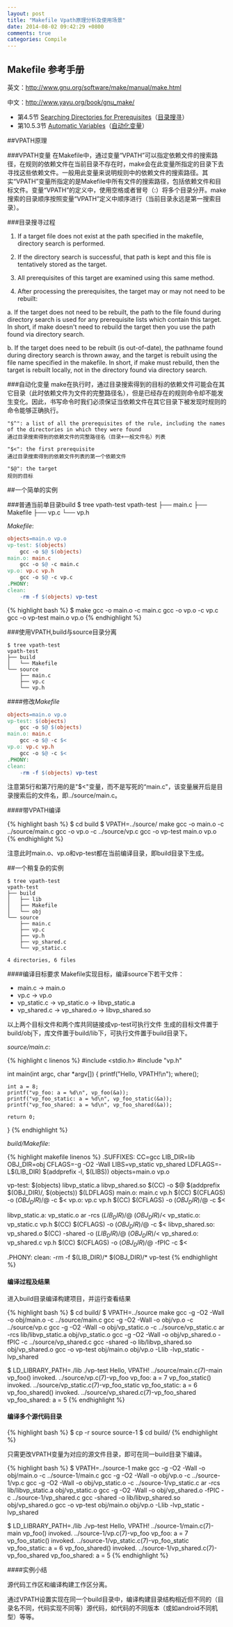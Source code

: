 ```yaml
---
layout: post
title: "Makefile Vpath原理分析及使用场景"
date: 2014-08-02 09:42:29 +0800
comments: true
categories: Compile
---
```


## Makefile 参考手册
英文：http://www.gnu.org/software/make/manual/make.html

中文：http://www.yayu.org/book/gnu_make/

- 第4.5节 [Searching Directories for Prerequisites](http://www.gnu.org/software/make/manual/make.html#Directory-Search)（[目录搜寻](http://www.yayu.org/book/gnu_make/make-04.html#_gnu_make_4.5)）
- 第10.5.3节 [Automatic Variables](http://www.gnu.org/software/make/manual/make.html#Automatic-Variables)（[自动化变量](http://www.yayu.org/book/gnu_make/make-10.html#_gnu_make_10.5.3)）

##VPATH原理

###VPATH变量
在Makefile中，通过变量“VPATH”可以指定依赖文件的搜索路径，在规则的依赖文件在当前目录不存在时，make会在此变量所指定的目录下去寻找这些依赖文件。一般用此变量来说明规则中的依赖文件的搜索路径。其实“VPATH”变量所指定的是Makefile中所有文件的搜索路径，包括依赖文件和目标文件。变量“VPATH”的定义中，使用空格或者冒号（:）将多个目录分开。make搜索的目录顺序按照变量“VPATH”定义中顺序进行（当前目录永远是第一搜索目录）。

###目录搜寻过程

1. If a target file does not exist at the path specified in the makefile, directory search is performed.

2. If the directory search is successful, that path is kept and this file is tentatively stored as the target.

3. All prerequisites of this target are examined using this same method.

4. After processing the prerequisites, the target may or may not need to be rebuilt:

a. If the target does not need to be rebuilt, the path to the file found during directory search is used for any prerequisite lists which contain this target. In short, if make doesn't need to rebuild the target then you use the path found via directory search.

b. If the target does need to be rebuilt (is out-of-date), the pathname found during directory search is thrown away, and the target is rebuilt using the file name specified in the makefile. In short, if make must rebuild, then the target is rebuilt locally, not in the directory found via directory search.

###自动化变量
make在执行时，通过目录搜索得到的目标的依赖文件可能会在其它目录（此时依赖文件为文件的完整路径名），但是已经存在的规则命令却不能发生变化。因此，书写命令时我们必须保证当依赖文件在其它目录下被发现时规则的命令能够正确执行。

    "$^": a list of all the prerequisites of the rule, including the names of the directories in which they were found
    通过目录搜索得到的依赖文件的完整路径名（目录+一般文件名）列表

    "$<": the first prerequisite
    通过目录搜索得到的依赖文件列表的第一个依赖文件
    
    "$@": the target
    规则的目标

##一个简单的实例

###普通当前单目录build
    $ tree vpath-test
    vpath-test
    ├── main.c
    ├── Makefile
    ├── vp.c
    └── vp.h

*Makefile*:

``` makefile original Makefile
objects=main.o vp.o
vp-test: $(objects)
    gcc -o $@ $(objects)
main.o: main.c
    gcc -o $@ -c main.c
vp.o: vp.c vp.h
    gcc -o $@ -c vp.c
.PHONY:
clean:
    -rm -f $(objects) vp-test
```

{% highlight bash %}
$ make
gcc -o main.o -c main.c
gcc -o vp.o -c vp.c
gcc -o vp-test main.o vp.o
{% endhighlight %}

###使用VPATH,build与source目录分离

    $ tree vpath-test
    vpath-test
    ├── build
    │   └── Makefile
    └── source
        ├── main.c
        ├── vp.c
        └── vp.h

####修改*Makefile*

``` makefile Makefile with automatic variables
objects=main.o vp.o
vp-test: $(objects)
    gcc -o $@ $(objects)
main.o: main.c
    gcc -o $@ -c $<
vp.o: vp.c vp.h
    gcc -o $@ -c $<
.PHONY:
clean:
    -rm -f $(objects) vp-test
```

注意第5行和第7行用的是"$<"变量，而不是写死的“main.c"，该变量展开后是目录搜索后的文件名，即../source/main.c。

####带VPATH编译

{% highlight bash %}
$ cd build
$ VPATH=../source/ make
gcc -o main.o -c ../source/main.c
gcc -o vp.o -c ../source/vp.c
gcc -o vp-test main.o vp.o
{% endhighlight %}

注意此时main.o、vp.o和vp-test都在当前编译目录，即build目录下生成。

##一个稍复杂的实例

    $ tree vpath-test
    vpath-test
    ├── build
    │   ├── lib
    │   ├── Makefile
    │   └── obj
    └── source
        ├── main.c
        ├── vp.c
        ├── vp.h
        ├── vp_shared.c
        └── vp_static.c

    4 directories, 6 files

####编译目标要求
Makefile实现目标，编译source下若干文件：

- main.c -> main.o
- vp.c -> vp.o
- vp_static.c -> vp_static.o -> libvp_static.a
- vp_shared.c -> vp_shared.o -> libvp_shared.so

以上两个目标文件和两个库共同链接成vp-test可执行文件
生成的目标文件置于build/obj下，库文件置于build/lib下，可执行文件置于build目录下。

*source/main.c*:

{% highlight c linenos %}
#include <stdio.h>
#include "vp.h"

int main(int argc, char *argv[])
{
    printf("Hello, VPATH!\n");
    where();

    int a = 8;
    printf("vp_foo: a = %d\n", vp_foo(&a));
    printf("vp_foo_static: a = %d\n", vp_foo_static(&a));
    printf("vp_foo_shared: a = %d\n", vp_foo_shared(&a));

    return 0;
}
{% endhighlight %}

*build/Makefile*:
    
{% highlight makefile linenos %}
.SUFFIXES:
CC=gcc
LIB_DIR=lib
OBJ_DIR=obj
CFLAGS=-g -O2 -Wall
LIBS=vp_static vp_shared
LDFLAGS=-L$(LIB_DIR) $(addprefix -l, $(LIBS))
objects=main.o vp.o

vp-test: $(objects) libvp_static.a libvp_shared.so
    $(CC) -o $@ $(addprefix $(OBJ_DIR)/, $(objects)) $(LDFLAGS)
main.o: main.c vp.h
    $(CC) $(CFLAGS) -o $(OBJ_DIR)/$@ -c $<
vp.o: vp.c vp.h
    $(CC) $(CFLAGS) -o $(OBJ_DIR)/$@ -c $<

libvp_static.a: vp_static.o
    ar -rcs $(LIB_DIR)/$@ $(OBJ_DIR)/$<
vp_static.o: vp_static.c vp.h
    $(CC) $(CFLAGS) -o $(OBJ_DIR)/$@ -c $<
libvp_shared.so: vp_shared.o
    $(CC) -shared -o $(LIB_DIR)/$@ $(OBJ_DIR)/$<
vp_shared.o: vp_shared.c vp.h
    $(CC) $(CFLAGS) -o $(OBJ_DIR)/$@ -fPIC -c $<

.PHONY:
clean:
    -rm -f $(LIB_DIR)/* $(OBJ_DIR)/* vp-test
{% endhighlight %}

#### 编译过程及结果
进入build目录编译构建项目，并运行查看结果

{% highlight bash %}
$ cd build/
$ VPATH=../source make
gcc -g -O2 -Wall -o obj/main.o -c ../source/main.c
gcc -g -O2 -Wall -o obj/vp.o -c ../source/vp.c
gcc -g -O2 -Wall -o obj/vp_static.o -c ../source/vp_static.c
ar -rcs lib/libvp_static.a obj/vp_static.o
gcc -g -O2 -Wall -o obj/vp_shared.o -fPIC -c ../source/vp_shared.c
gcc -shared -o lib/libvp_shared.so obj/vp_shared.o
gcc -o vp-test obj/main.o obj/vp.o -Llib -lvp_static -lvp_shared
    
$ LD_LIBRARY_PATH=./lib ./vp-test 
Hello, VPATH!
../source/main.c(7)-main
vp_foo() invoked.
../source/vp.c(7)-vp_foo
vp_foo: a = 7
vp_foo_static() invoked.
../source/vp_static.c(7)-vp_foo_static
vp_foo_static: a = 6
vp_foo_shared() invoked.
../source/vp_shared.c(7)-vp_foo_shared
vp_foo_shared: a = 5
{% endhighlight %}


#### 编译多个源代码目录
    
{% highlight bash %}
$ cp -r source source-1
$ cd build/
{% endhighlight %}

只需更改VPATH变量为对应的源文件目录，即可在同一build目录下编译。
    
{% highlight bash %}
$ VPATH=../source-1 make
gcc -g -O2 -Wall -o obj/main.o -c ../source-1/main.c
gcc -g -O2 -Wall -o obj/vp.o -c ../source-1/vp.c
gcc -g -O2 -Wall -o obj/vp_static.o -c ../source-1/vp_static.c
ar -rcs lib/libvp_static.a obj/vp_static.o
gcc -g -O2 -Wall -o obj/vp_shared.o -fPIC -c ../source-1/vp_shared.c
gcc -shared -o lib/libvp_shared.so obj/vp_shared.o
gcc -o vp-test obj/main.o obj/vp.o -Llib -lvp_static -lvp_shared

$ LD_LIBRARY_PATH=./lib ./vp-test 
Hello, VPATH!
../source-1/main.c(7)-main
vp_foo() invoked.
../source-1/vp.c(7)-vp_foo
vp_foo: a = 7
vp_foo_static() invoked.
../source-1/vp_static.c(7)-vp_foo_static
vp_foo_static: a = 6
vp_foo_shared() invoked.
../source-1/vp_shared.c(7)-vp_foo_shared
vp_foo_shared: a = 5
{% endhighlight %}

####实例小结

源代码工作区和编译构建工作区分离。

通过VPATH设置实现在同一个build目录中，编译构建目录结构相近但不同的（目录名不同，代码实现不同等）源代码，如代码的不同版本（或如android不同机型）等等。
